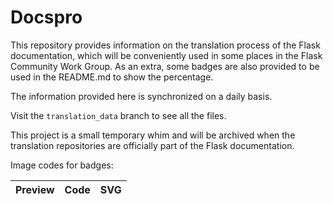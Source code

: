 # Docspro

This repository provides information on the translation process of the Flask documentation, which will be conveniently used in some places in the Flask Community Work Group. As an extra, some badges are also provided to be used in the README.md to show the percentage.

The information provided here is synchronized on a daily basis.

Visit the `translation_data` branch to see all the files.

This project is a small temporary whim and will be archived when the translation repositories are officially part of the Flask documentation.

Image codes for badges:

<table>
    <thead>
        <tr>
            <th>Preview</th>
            <th>Code</th>
            <th>SVG</th>
        </tr>
    </thead>
    <tbody>
    </tbody>
</table>